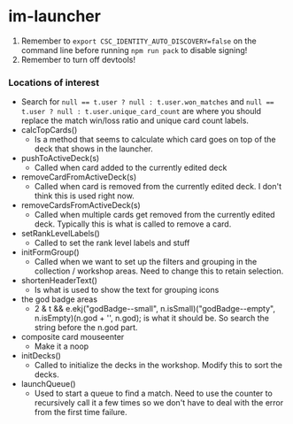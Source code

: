 # im-launcher

1. Remember to `export CSC_IDENTITY_AUTO_DISCOVERY=false` on the command line before
running `npm run pack` to disable signing!
2. Remember to turn off devtools!

### Locations of interest
- Search for `null == t.user ? null : t.user.won_matches` and `null == t.user ? null : t.user.unique_card_count` are where
you should replace the match win/loss ratio and unique card count labels.
- calcTopCards() 
  - Is a method that seems to calculate which card goes on top of the deck that shows in the launcher.
- pushToActiveDeck(s)
  - Called when card added to the currently edited deck
- removeCardFromActiveDeck(s)
  - Called when card is removed from the currently edited deck. I don't think this is used
right now.
- removeCardsFromActiveDeck(s)
  - Called when multiple cards get removed from the currently edited deck. Typically
this is what is called to remove a card.
- setRankLevelLabels()
  - Called to set the rank level labels and stuff
- initFormGroup()
  - Called when we want to set up the filters and grouping in the collection / workshop
areas. Need to change this to retain selection.
- shortenHeaderText()
  - Is what is used to show the text for grouping icons
- the god badge areas
  - 2 & t && e.ekj("godBadge--small", n.isSmall)("godBadge--empty", n.isEmpty)(n.god + '', n.god); is what it should be.
So search the string before the n.god part.
- composite card mouseenter
  - Make it a noop
- initDecks()
  - Called to initialize the decks in the workshop. Modify this to sort the decks.
- launchQueue()
  - Used to start a queue to find a match. Need to use the counter to recursively call it
a few times so we don't have to deal with the error from the first time failure.


